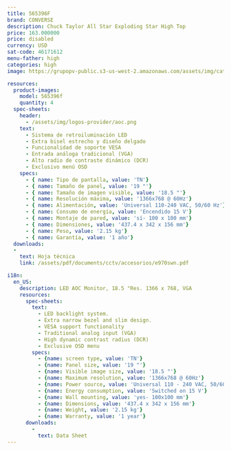 ```yaml
---
title: 565396F
brand: CONVERSE
description: Chuck Taylor All Star Exploding Star High Top
price: 163.000000
price: disabled
currency: USD
sat-code: 46171612
menu-father: high
categories: high
image: https://grupopv-public.s3-us-west-2.amazonaws.com/assets/img/catalog/thumbnails/shoes-woman/high/565396f.png

resources:
  product-images:
    model: 565396f
    quantity: 4
  spec-sheets:
    header:
      - /assets/img/logos-provider/aoc.png
    text:
      - Sistema de retroiluminación LED
      - Extra bisel estrecho y diseño delgado
      - Funcionalidad de soporte VESA
      - Entrada análoga tradicional (VGA)
      - Alto radio de contraste dinámico (DCR)
      - Exclusivo menú OSD
    specs:
      - { name: Tipo de pantalla, value: 'TN'}
      - { name: Tamaño de panel, value: '19 "'}
      - { name: Tamaño de imagen visible, value: '18.5 "'}
      - { name: Resolución máxima, value: '1366x768 @ 60Hz'}
      - { name: Alimentación, value: 'Universal 110-240 VAC, 50/60 Hz'}
      - { name: Consumo de energía, value: 'Encendido 15 V'}
      - { name: Montaje de pared, value: 'sí- 100 x 100 mm'}
      - { name: Dimensiones, value: '437.4 x 342 x 156 mm'}
      - { name: Peso, value: '2.15 kg'}
      - { name: Garantía, value: '1 año'}
  downloads:
  -
    text: Hoja técnica
    link: /assets/pdf/documents/cctv/accesorios/e970swn.pdf

i18n:
  en_US:
    description: LED AOC Monitor, 18.5 "Res. 1366 x 768, VGA
    resources:
      spec-sheets:
        text:
          - LED backlight system.
          - Extra narrow bezel and slim design.
          - VESA support functionality
          - Traditional analog input (VGA)
          - High dynamic contrast radius (DCR)
          - Exclusive OSD menu
        specs:
          - {name: screen type, value: 'TN'}
          - {name: Panel size, value: '19 "'}
          - {name: Visible image size, value: '18.5 "'}
          - {name: Maximum resolution, value: '1366x768 @ 60Hz'}
          - {name: Power source, value: 'Universal 110 - 240 VAC, 50/60 Hz'}
          - {name: Energy consumption, value: 'Switched on 15 V'}
          - {name: Wall mounting, value: 'yes- 100x100 mm'}
          - {name: Dimensions, value: '437.4 x 342 x 156 mm'}
          - {name: Weight, value: '2.15 kg'}
          - {name: Warranty, value: '1 year'}
      downloads:
        -
          text: Data Sheet
---
```

